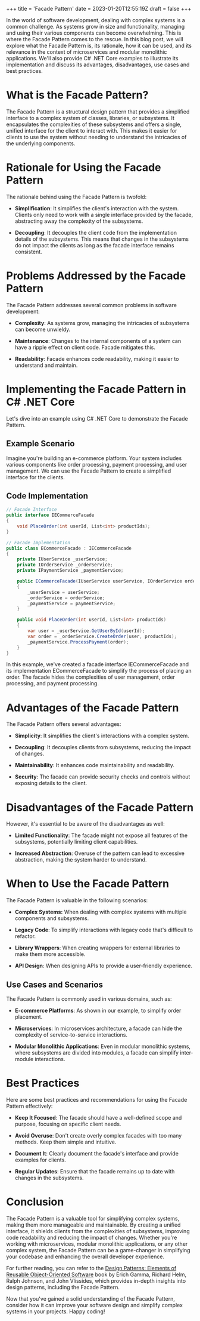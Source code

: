 +++
title = 'Facade Pattern'
date = 2023-01-20T12:55:19Z
draft = false
+++

In the world of software development, dealing with complex systems is a common challenge. As systems grow in size and functionality, managing and using their various components can become overwhelming. This is where the Facade Pattern comes to the rescue. In this blog post, we will explore what the Facade Pattern is, its rationale, how it can be used, and its relevance in the context of microservices and modular monolithic applications. We'll also provide C# .NET Core examples to illustrate its implementation and discuss its advantages, disadvantages, use cases and best practices.

# What is the Facade Pattern?

The Facade Pattern is a structural design pattern that provides a simplified interface to a complex system of classes, libraries, or subsystems. It encapsulates the complexities of these subsystems and offers a single, unified interface for the client to interact with. This makes it easier for clients to use the system without needing to understand the intricacies of the underlying components.

# Rationale for Using the Facade Pattern

The rationale behind using the Facade Pattern is twofold:

- **Simplification**: It simplifies the client's interaction with the system. Clients only need to work with a single interface provided by the facade, abstracting away the complexity of the subsystems.

- **Decoupling**: It decouples the client code from the implementation details of the subsystems. This means that changes in the subsystems do not impact the clients as long as the facade interface remains consistent.

# Problems Addressed by the Facade Pattern

The Facade Pattern addresses several common problems in software development:

- **Complexity**: As systems grow, managing the intricacies of subsystems can become unwieldy.

- **Maintenance**: Changes to the internal components of a system can have a ripple effect on client code. Facade mitigates this.

- **Readability**: Facade enhances code readability, making it easier to understand and maintain.

# Implementing the Facade Pattern in C# .NET Core

Let's dive into an example using C# .NET Core to demonstrate the Facade Pattern.

## Example Scenario

Imagine you're building an e-commerce platform. Your system includes various components like order processing, payment processing, and user management. We can use the Facade Pattern to create a simplified interface for the clients.

## Code Implementation

```csharp
// Facade Interface
public interface IECommerceFacade
{
    void PlaceOrder(int userId, List<int> productIds);
}

// Facade Implementation
public class ECommerceFacade : IECommerceFacade
{
    private IUserService _userService;
    private IOrderService _orderService;
    private IPaymentService _paymentService;

    public ECommerceFacade(IUserService userService, IOrderService orderService, IPaymentService paymentService)
    {
        _userService = userService;
        _orderService = orderService;
        _paymentService = paymentService;
    }

    public void PlaceOrder(int userId, List<int> productIds)
    {
        var user = _userService.GetUserById(userId);
        var order = _orderService.CreateOrder(user, productIds);
        _paymentService.ProcessPayment(order);
    }
}
```

In this example, we've created a facade interface IECommerceFacade and its implementation ECommerceFacade to simplify the process of placing an order. The facade hides the complexities of user management, order processing, and payment processing.

# Advantages of the Facade Pattern

The Facade Pattern offers several advantages:

- **Simplicity**: It simplifies the client's interactions with a complex system.

- **Decoupling**: It decouples clients from subsystems, reducing the impact of changes.

- **Maintainability**: It enhances code maintainability and readability.

- **Security**: The facade can provide security checks and controls without exposing details to the client.

# Disadvantages of the Facade Pattern

However, it's essential to be aware of the disadvantages as well:

- **Limited Functionality**: The facade might not expose all features of the subsystems, potentially limiting client capabilities.

- **Increased Abstraction**: Overuse of the pattern can lead to excessive abstraction, making the system harder to understand.

# When to Use the Facade Pattern

The Facade Pattern is valuable in the following scenarios:

- **Complex Systems:** When dealing with complex systems with multiple components and subsystems.

- **Legacy Code**: To simplify interactions with legacy code that's difficult to refactor.

- **Library Wrappers**: When creating wrappers for external libraries to make them more accessible.

- **API Design**: When designing APIs to provide a user-friendly experience.

## Use Cases and Scenarios

The Facade Pattern is commonly used in various domains, such as:

- **E-commerce Platforms**: As shown in our example, to simplify order placement.

- **Microservices**: In microservices architecture, a facade can hide the complexity of service-to-service interactions.

- **Modular Monolithic Applications**: Even in modular monolithic systems, where subsystems are divided into modules, a facade can simplify inter-module interactions.

# Best Practices

Here are some best practices and recommendations for using the Facade Pattern effectively:

- **Keep It Focused**: The facade should have a well-defined scope and purpose, focusing on specific client needs.

- **Avoid Overuse**: Don't create overly complex facades with too many methods. Keep them simple and intuitive.

- **Document It**: Clearly document the facade's interface and provide examples for clients.

- **Regular Updates**: Ensure that the facade remains up to date with changes in the subsystems.

# Conclusion

The Facade Pattern is a valuable tool for simplifying complex systems, making them more manageable and maintainable. By creating a unified interface, it shields clients from the complexities of subsystems, improving code readability and reducing the impact of changes. Whether you're working with microservices, modular monolithic applications, or any other complex system, the Facade Pattern can be a game-changer in simplifying your codebase and enhancing the overall developer experience.

For further reading, you can refer to the [Design Patterns: Elements of Reusable Object-Oriented Software](https://www.amazon.com/Design-Patterns-Elements-Reusable-Object-Oriented/dp/0201633612) book by Erich Gamma, Richard Helm, Ralph Johnson, and John Vlissides, which provides in-depth insights into design patterns, including the Facade Pattern.

Now that you've gained a solid understanding of the Facade Pattern, consider how it can improve your software design and simplify complex systems in your projects. Happy coding!
